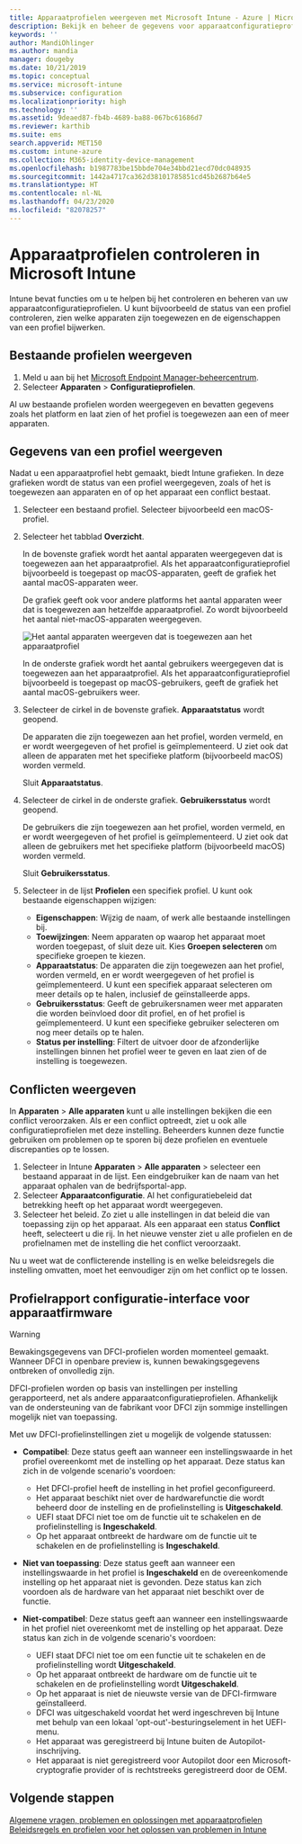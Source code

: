 ```yaml
---
title: Apparaatprofielen weergeven met Microsoft Intune - Azure | Microsoft Docs
description: Bekijk en beheer de gegevens voor apparaatconfiguratieprofielen in Microsoft Intune. Bekijk een grafiek van het aantal apparaten dat is toegewezen aan een profiel, en bekijk aan welke apparaten profielen zijn toegewezen of op welke apparaten een profiel is geïmplementeerd. Kan tevens fouten opsporen in profielen met conflicterende instellingen.
keywords: ''
author: MandiOhlinger
ms.author: mandia
manager: dougeby
ms.date: 10/21/2019
ms.topic: conceptual
ms.service: microsoft-intune
ms.subservice: configuration
ms.localizationpriority: high
ms.technology: ''
ms.assetid: 9deaed87-fb4b-4689-ba88-067bc61686d7
ms.reviewer: karthib
ms.suite: ems
search.appverid: MET150
ms.custom: intune-azure
ms.collection: M365-identity-device-management
ms.openlocfilehash: b1987783be15bbde704e34bbd21ecd70dc048935
ms.sourcegitcommit: 1442a4717ca362d38101785851cd45b2687b64e5
ms.translationtype: HT
ms.contentlocale: nl-NL
ms.lasthandoff: 04/23/2020
ms.locfileid: "82078257"
---
```

# <a name="monitor-device-profiles-in-microsoft-intune"></a>Apparaatprofielen controleren in Microsoft Intune



Intune bevat functies om u te helpen bij het controleren en beheren van uw apparaatconfiguratieprofielen. U kunt bijvoorbeeld de status van een profiel controleren, zien welke apparaten zijn toegewezen en de eigenschappen van een profiel bijwerken.

## <a name="view-existing-profiles"></a>Bestaande profielen weergeven

1. Meld u aan bij het [Microsoft Endpoint Manager-beheercentrum](https://go.microsoft.com/fwlink/?linkid=2109431).
2. Selecteer **Apparaten** > **Configuratieprofielen**.

Al uw bestaande profielen worden weergegeven en bevatten gegevens zoals het platform en laat zien of het profiel is toegewezen aan een of meer apparaten.

## <a name="view-details-on-a-profile"></a>Gegevens van een profiel weergeven

Nadat u een apparaatprofiel hebt gemaakt, biedt Intune grafieken. In deze grafieken wordt de status van een profiel weergegeven, zoals of het is toegewezen aan apparaten en of op het apparaat een conflict bestaat.

1. Selecteer een bestaand profiel. Selecteer bijvoorbeeld een macOS-profiel.
2. Selecteer het tabblad **Overzicht**.

    In de bovenste grafiek wordt het aantal apparaten weergegeven dat is toegewezen aan het apparaatprofiel. Als het apparaatconfiguratieprofiel bijvoorbeeld is toegepast op macOS-apparaten, geeft de grafiek het aantal macOS-apparaten weer.

    De grafiek geeft ook voor andere platforms het aantal apparaten weer dat is toegewezen aan hetzelfde apparaatprofiel. Zo wordt bijvoorbeeld het aantal niet-macOS-apparaten weergegeven.

    ![Het aantal apparaten weergeven dat is toegewezen aan het apparaatprofiel](./media/device-profile-monitor/device-configuration-profile-graphical-chart.png)

    In de onderste grafiek wordt het aantal gebruikers weergegeven dat is toegewezen aan het apparaatprofiel. Als het apparaatconfiguratieprofiel bijvoorbeeld is toegepast op macOS-gebruikers, geeft de grafiek het aantal macOS-gebruikers weer.

3. Selecteer de cirkel in de bovenste grafiek. **Apparaatstatus** wordt geopend.

    De apparaten die zijn toegewezen aan het profiel, worden vermeld, en er wordt weergegeven of het profiel is geïmplementeerd. U ziet ook dat alleen de apparaten met het specifieke platform (bijvoorbeeld macOS) worden vermeld.

    Sluit **Apparaatstatus**.

4. Selecteer de cirkel in de onderste grafiek. **Gebruikersstatus** wordt geopend. 

    De gebruikers die zijn toegewezen aan het profiel, worden vermeld, en er wordt weergegeven of het profiel is geïmplementeerd. U ziet ook dat alleen de gebruikers met het specifieke platform (bijvoorbeeld macOS) worden vermeld.

    Sluit **Gebruikersstatus**.

5. Selecteer in de lijst **Profielen** een specifiek profiel. U kunt ook bestaande eigenschappen wijzigen:
    - **Eigenschappen**: Wijzig de naam, of werk alle bestaande instellingen bij.
    - **Toewijzingen**: Neem apparaten op waarop het apparaat moet worden toegepast, of sluit deze uit. Kies **Groepen selecteren** om specifieke groepen te kiezen.
    - **Apparaatstatus**: De apparaten die zijn toegewezen aan het profiel, worden vermeld, en er wordt weergegeven of het profiel is geïmplementeerd. U kunt een specifiek apparaat selecteren om meer details op te halen, inclusief de geïnstalleerde apps.
    - **Gebruikersstatus**: Geeft de gebruikersnamen weer met apparaten die worden beïnvloed door dit profiel, en of het profiel is geïmplementeerd. U kunt een specifieke gebruiker selecteren om nog meer details op te halen.
    - **Status per instelling**: Filtert de uitvoer door de afzonderlijke instellingen binnen het profiel weer te geven en laat zien of de instelling is toegewezen.

## <a name="view-conflicts"></a>Conflicten weergeven

In **Apparaten** > **Alle apparaten** kunt u alle instellingen bekijken die een conflict veroorzaken. Als er een conflict optreedt, ziet u ook alle configuratieprofielen met deze instelling. Beheerders kunnen deze functie gebruiken om problemen op te sporen bij deze profielen en eventuele discrepanties op te lossen.

1. Selecteer in Intune **Apparaten** > **Alle apparaten** > selecteer een bestaand apparaat in de lijst. Een eindgebruiker kan de naam van het apparaat ophalen van de bedrijfsportal-app.
2. Selecteer **Apparaatconfiguratie**. Al het configuratiebeleid dat betrekking heeft op het apparaat wordt weergegeven.
3. Selecteer het beleid. Zo ziet u alle instellingen in dat beleid die van toepassing zijn op het apparaat. Als een apparaat een status **Conflict** heeft, selecteert u die rij. In het nieuwe venster ziet u alle profielen en de profielnamen met de instelling die het conflict veroorzaakt.

Nu u weet wat de conflicterende instelling is en welke beleidsregels die instelling omvatten, moet het eenvoudiger zijn om het conflict op te lossen. 

## <a name="device-firmware-configuration-interface-profile-reporting"></a>Profielrapport configuratie-interface voor apparaatfirmware

> [!WARNING]
> Bewakingsgegevens van DFCI-profielen worden momenteel gemaakt. Wanneer DFCI in openbare preview is, kunnen bewakingsgegevens ontbreken of onvolledig zijn.

DFCI-profielen worden op basis van instellingen per instelling gerapporteerd, net als andere apparaatconfiguratieprofielen. Afhankelijk van de ondersteuning van de fabrikant voor DFCI zijn sommige instellingen mogelijk niet van toepassing.

Met uw DFCI-profielinstellingen ziet u mogelijk de volgende statussen:

- **Compatibel**: Deze status geeft aan wanneer een instellingswaarde in het profiel overeenkomt met de instelling op het apparaat. Deze status kan zich in de volgende scenario's voordoen:

  - Het DFCI-profiel heeft de instelling in het profiel geconfigureerd.
  - Het apparaat beschikt niet over de hardwarefunctie die wordt beheerd door de instelling en de profielinstelling is **Uitgeschakeld**.
  - UEFI staat DFCI niet toe om de functie uit te schakelen en de profielinstelling is **Ingeschakeld**.
  - Op het apparaat ontbreekt de hardware om de functie uit te schakelen en de profielinstelling is **Ingeschakeld**.

- **Niet van toepassing**: Deze status geeft aan wanneer een instellingswaarde in het profiel is **Ingeschakeld** en de overeenkomende instelling op het apparaat niet is gevonden. Deze status kan zich voordoen als de hardware van het apparaat niet beschikt over de functie.

- **Niet-compatibel**: Deze status geeft aan wanneer een instellingswaarde in het profiel niet overeenkomt met de instelling op het apparaat. Deze status kan zich in de volgende scenario's voordoen:

  - UEFI staat DFCI niet toe om een functie uit te schakelen en de profielinstelling wordt **Uitgeschakeld**.
  - Op het apparaat ontbreekt de hardware om de functie uit te schakelen en de profielinstelling wordt **Uitgeschakeld**.
  - Op het apparaat is niet de nieuwste versie van de DFCI-firmware geïnstalleerd.
  - DFCI was uitgeschakeld voordat het werd ingeschreven bij Intune met behulp van een lokaal 'opt-out'-besturingselement in het UEFI-menu.
  - Het apparaat was geregistreerd bij Intune buiten de Autopilot-inschrijving.
  - Het apparaat is niet geregistreerd voor Autopilot door een Microsoft-cryptografie provider of is rechtstreeks geregistreerd door de OEM.

## <a name="next-steps"></a>Volgende stappen

[Algemene vragen, problemen en oplossingen met apparaatprofielen](device-profile-troubleshoot.md)  
[Beleidsregels en profielen voor het oplossen van problemen in Intune](troubleshoot-policies-in-microsoft-intune.md)
